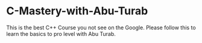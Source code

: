 # C-Mastery-with-Abu-Turab
This is the best C++ Course you not see on the Google. Please follow this to learn the basics to pro level with Abu Turab.

